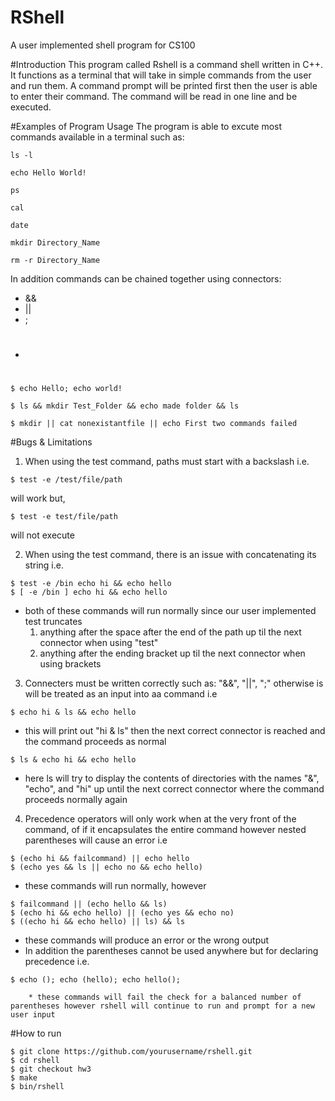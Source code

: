 # RShell 
A user implemented shell program for CS100

#Introduction
This program called Rshell is a command shell written in C++. It functions as a terminal that will take in simple commands from the user and run them. A command prompt will be printed first then the user is able to enter their command. The command will be read in one line and be executed.

#Examples of Program Usage
The program is able to excute most commands available in a terminal such as:
```
ls -l

echo Hello World!

ps

cal

date

mkdir Directory_Name

rm -r Directory_Name
```
In addition commands can be chained together using connectors:
* &&
* ||
* ;
* #
```
$ echo Hello; echo world!

$ ls && mkdir Test_Folder && echo made folder && ls

$ mkdir || cat nonexistantfile || echo First two commands failed
```

#Bugs & Limitations
1. When using the test command, paths must start with a backslash i.e.
  ```
  $ test -e /test/file/path
  ```
  will work but,
  ```
  $ test -e test/file/path
  ```
  will not execute

2. When using the test command, there is an issue with concatenating its string i.e.
  ```
  $ test -e /bin echo hi && echo hello
  $ [ -e /bin ] echo hi && echo hello
  ```
  * both of these commands will run normally since our user implemented test truncates
      1. anything after the space after the end of the path up til the next connector when using "test"
      2. anything after the ending bracket up til the next connector when using brackets

3. Connecters must be written correctly such as: "&&", "||", ";" otherwise is will be treated as an input into aa command i.e
  ```
  $ echo hi & ls && echo hello
  ```
  * this will print out "hi & ls" then the next correct connector is reached and the command proceeds as normal
  ```
  $ ls & echo hi && echo hello
  ```
  * here ls will try to display the contents of directories with the names "&", "echo", and "hi" up until the next correct connector where the command proceeds normally again
  
4. Precedence operators will only work when at the very front of the command, of if it encapsulates the entire command however nested parentheses will cause an error i.e
  ```
  $ (echo hi && failcommand) || echo hello
  $ (echo yes && ls || echo no && echo hello)
  ```
  * these commands will run normally, however
  
  ```
  $ failcommand || (echo hello && ls)
  $ (echo hi && echo hello) || (echo yes && echo no)
  $ ((echo hi && echo hello) || ls) && ls
  ```
  * these commands will produce an error or the wrong output
  * In addition the parentheses cannot be used anywhere but for declaring precedence i.e.
  ```
  $ echo (); echo (hello); echo hello();
  ```
        * these commands will fail the check for a balanced number of parentheses however rshell will continue to run and prompt for a new user input
  
#How to run
```
$ git clone https://github.com/yourusername/rshell.git
$ cd rshell
$ git checkout hw3
$ make
$ bin/rshell
```
